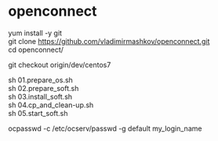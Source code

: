 # openconnect

yum install -y git <br/>
git clone https://github.com/vladimirmashkov/openconnect.git <br/>
cd openconnect/ <br/>

git checkout origin/dev/centos7 <br/>

sh 01.prepare_os.sh <br/>
sh 02.prepare_soft.sh <br/>
sh 03.install_soft.sh <br/>
sh 04.cp_and_clean-up.sh <br/>
sh 05.start_soft.sh <br/>

ocpasswd -c /etc/ocserv/passwd -g default my_login_name <br/>
